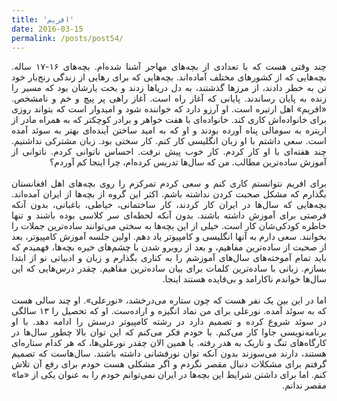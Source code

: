 ```yaml
---
title: 'افریم'
date: 2016-03-15
permalink: /posts/post54/
---
```

<div align="justify" dir="rtl">

چند وقتی هست که با تعدادی از بچه‌های مهاجر آشنا شده‌ام. بچه‌های ۱۶-۱۷ ساله. بچه‌هایی که از کشورهای مختلف آماده‌اند. بچه‌هایی که برای رهایی از زندگی رنج‌بار خود تن به خطر دادند، از مرزها گذشتند، به دل دریاها زدند و بخت یارشان بود که مسیر را زنده به پایان رساندند. پایانی که آغاز راه است. آغاز راهی پر پیچ و خم و نامشخص. «افریم» اهل ارتیره است. او آرزو دارد که خواننده شود و امیدوار است که بتواند روزی برای خانواده‌اش کاری کند. خانواده‌ای با هفت خواهر و برادر کوچکتر که به همراه مادر از اریتره به سومالی پناه آورده بودند و او که به امید ساختن آینده‌ای بهتر به سوئد آمده است. سعی داشتم با او زبان انگلیسی کار کنم. کار سختی بود. زبان مشترکی نداشتیم. چند هفته‌ای با او کار کردم. کار خوب پیش نرفت. احساس ناتوانی کردم. ناتوانی از آموزش ساده‌ترین مطالب. من که سال‌ها تدریس کرده‌ام،‌ چرا اینجا کم آوردم؟<br>
<br>
برای افریم نتوانستم کاری کنم و سعی کردم تمرکزم را روی بچه‌های اهل افغانستان بگذارم که مشکل صحبت کردن نداشته باشم. اکثر این گروه از بچه‌ها از ایران آمده‌اند. بچه‌هایی که سال‌ها در ایران کار کردند، کار ساختمانی، خیاطی، باغبانی، بدون آنکه فرصتی برای آموزش داشته باشند. بدون آنکه لحظه‌ای سر کلاسی بوده باشند و تنها خاطره کودکی‌شان کار است. خیلی از این بچه‌ها به سختی می‌توانند ساده‌ترین جملات را بخوانند. سعی دارم به آنها انگلیسی و کامپیوتر یاد دهم. اولین جلسه آموزش کامپیوتر، بعد از صحبت از ساده‌ترین مفاهیم، و بعد از روبرو شدن با چشم‌های خیره بچه‌ها، فهمیدم که باید تمام آموخته‌های سال‌های آموزشم را به کناری بگذارم و زبان و ادبیاتی نو از ابتدا بسازم. زبانی با ساده‌ترین کلمات برای بیان ساده‌ترین مفاهیم. چقدر درس‌هایی که این سال‌ها خواندم ناکارامد و بی‌فایده‌ هستند اینجا.<br>
<br>
اما در این بین یک نفر هست که چون ستاره می‌درخشد، «نورعلی». او چند سالی هست که به سوئد آمده. نورعلی برای من نماد انگیزه و اراده‌ست. او که تحصیل را ۱۳ سالگی در سوئد شروع کرده و تصمیم دارد در رشته کامپیوتر درسش را ادامه دهد. با او برنامه‌نویسی جاوا کار می‌کنم. با خودم فکر می‌کنم که این توان بالا چطور سال‌ها در کارگاه‌های تنگ و تاریک به هدر رفته. یا همین الان چقدر نورعلی‌ها، که هر کدام ستاره‌ای هستند، دارند می‌سوزند بدون آنکه توان نورفشانی داشته باشند. سال‌هاست که تصمیم گرفتم برای مشکلات دنبال مقصر نگردم و اگر مشکلی هست خودم برای رفع آن تلاش کنم. اما برای داشتن شرایط این بچه‌ها در ایران نمی‌توانم خودم را به عنوان یکی از «ما» مقصر ندانم.

</div>
